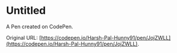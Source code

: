 # Untitled

A Pen created on CodePen.

Original URL: [https://codepen.io/Harsh-Pal-Hunny91/pen/JojZWLL](https://codepen.io/Harsh-Pal-Hunny91/pen/JojZWLL).

